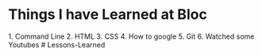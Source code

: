 <h1>Things I have Learned at Bloc</h1>
1. Command Line
2. HTML
3. CSS
4. How to google
5. Git
6. Watched some Youtubes
# Lessons-Learned
